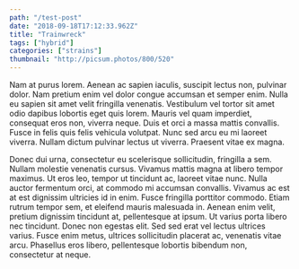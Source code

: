 ```yaml
---
path: "/test-post"
date: "2018-09-18T17:12:33.962Z"
title: "Trainwreck"
tags: ["hybrid"]
categories: ["strains"]
thumbnail: "http://picsum.photos/800/520"
---
```

Nam at purus lorem. Aenean ac sapien iaculis, suscipit lectus non, pulvinar dolor. Nam pretium enim vel dolor congue accumsan et semper enim. Nulla eu sapien sit amet velit fringilla venenatis. Vestibulum vel tortor sit amet odio dapibus lobortis eget quis lorem. Mauris vel quam imperdiet, consequat eros non, viverra neque. Duis et orci a massa mattis convallis. Fusce in felis quis felis vehicula volutpat. Nunc sed arcu eu mi laoreet viverra. Nullam dictum pulvinar lectus ut viverra. Praesent vitae ex magna.

Donec dui urna, consectetur eu scelerisque sollicitudin, fringilla a sem. Nullam molestie venenatis cursus. Vivamus mattis magna at libero tempor maximus. Ut eros leo, tempor ut tincidunt ac, laoreet vitae nunc. Nulla auctor fermentum orci, at commodo mi accumsan convallis. Vivamus ac est at est dignissim ultricies id in enim. Fusce fringilla porttitor commodo. Etiam rutrum tempor sem, et eleifend mauris malesuada in. Aenean enim velit, pretium dignissim tincidunt at, pellentesque at ipsum. Ut varius porta libero nec tincidunt. Donec non egestas elit. Sed sed erat vel lectus ultrices varius. Fusce enim metus, ultrices sollicitudin placerat ac, venenatis vitae arcu. Phasellus eros libero, pellentesque lobortis bibendum non, consectetur at neque.

